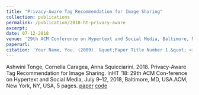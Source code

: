 ```yaml
---
title: "Privacy-Aware Tag Recommendation for Image Sharing"
collection: publications
permalink: /publication/2018-ht-privacy-aware
excerpt: 
date: 07-12-2018
venue: '29th ACM Conference on Hypertext and Social Media, Baltimore, MD, USA'
paperurl: 
citation: 'Your Name, You. (2009). &quot;Paper Title Number 1.&quot; <i>Journal 1</i>. 1(1).'
---
```

Ashwini Tonge, Cornelia Caragea, Anna Squicciarini. 2018. Privacy-Aware Tag Recommendation for Image Sharing. InHT ’18: 29th ACM Con-ference on Hypertext and Social Media, July 9–12, 2018, Baltimore, MD, USA.ACM, New York, NY, USA, 5 pages.
[paper](http://academicpages.github.io/files/paper1.pdf)  [code](https://github.com/ashwinitonge/privacy-aware-tag-rec)

